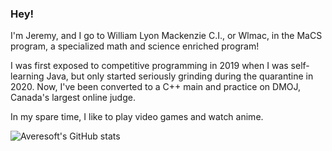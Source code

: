 ### Hey! 

I'm Jeremy, and I go to William Lyon Mackenzie C.I., or Wlmac, in the MaCS program, a specialized math and science enriched program! 

I was first exposed to competitive programming in 2019 when I was self-learning Java, but only started seriously grinding during the quarantine in 2020. Now, I've been converted to a C++ main and practice on DMOJ, Canada's largest online judge. 

In my spare time, I like to play video games and watch anime.

![Averesoft's GitHub stats](https://github-readme-stats.vercel.app/api?username=Averesoft&bg_color=60,00e0ac,00e0e0,00b7ff,006aff&title_color=ffffff&text_color=ffffff)
